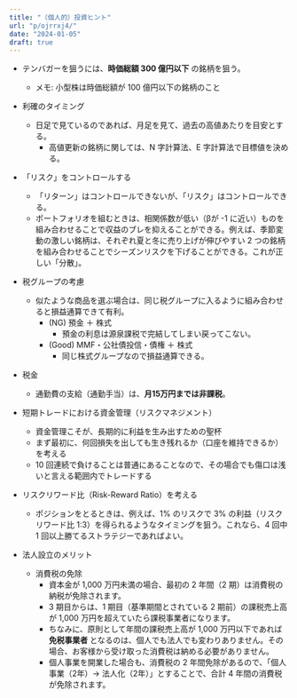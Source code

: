 ```yaml
---
title: "（個人的）投資ヒント"
url: "p/ojrrxj4/"
date: "2024-01-05"
draft: true
---
```


- テンバガーを狙うには、__時価総額 300 億円以下__ の銘柄を狙う。
  - メモ: 小型株は時価総額が 100 億円以下の銘柄のこと

- 利確のタイミング <!-- 2016-03-22 -->
  - 日足で見ているのであれば、月足を見て、過去の高値あたりを目安とする。
    - 高値更新の銘柄に関しては、N 字計算法、E 字計算法で目標値を決める。

- 「リスク」をコントロールする
  - 「リターン」はコントロールできないが、「リスク」はコントロールできる。
  - ポートフォリオを組むときは、相関係数が低い（βが -1 に近い）ものを組み合わせることで収益のブレを抑えることができる。例えば、季節変動の激しい銘柄は、それぞれ夏と冬に売り上げが伸びやすい 2 つの銘柄を組み合わせることでシーズンリスクを下げることができる。これが正しい「分散」。

- 税グループの考慮
  - 似たような商品を選ぶ場合は、同じ税グループに入るように組み合わせると損益通算できて有利。
    - (NG) 預金 ＋ 株式
      - 預金の利息は源泉課税で完結してしまい戻ってこない。
    - (Good) MMF・公社債投信・債権 ＋ 株式
      - 同じ株式グループなので損益通算できる。

- 税金
  - 通勤費の支給（通勤手当）は、__月15万円までは非課税__。

- 短期トレードにおける資金管理（リスクマネジメント）
  - 資金管理こそが、長期的に利益を生み出すための聖杯
  - まず最初に、何回損失を出しても生き残れるか（口座を維持できるか）を考える
  - 10 回連続で負けることは普通にあることなので、その場合でも傷口は浅いと言える範囲内でトレードする

- リスクリワード比（Risk-Reward Ratio）を考える
  - ポジションをとるときは、例えば、1% のリスクで 3% の利益（リスクリワード比 1:3）を得られるようなタイミングを狙う。これなら、4 回中 1 回以上勝てるストラテジーであればよい。

- 法人設立のメリット
  - 消費税の免除
    - 資本金が 1,000 万円未満の場合、最初の 2 年間（2 期）は消費税の納税が免除されます。
    - 3 期目からは、1 期目（基準期間とされている 2 期前）の課税売上高が 1,000 万円を超えていたら課税事業者になります。
    - ちなみに、原則として年間の課税売上高が 1,000 万円以下であれば __免税事業者__ となるのは、個人でも法人でも変わりありません。その場合、お客様から受け取った消費税は納める必要がありません。
    - 個人事業を開業した場合も、消費税の 2 年間免除があるので、「個人事業（2年）→ 法人化（2年）」とすることで、合計 4 年間の消費税が免除されます。

